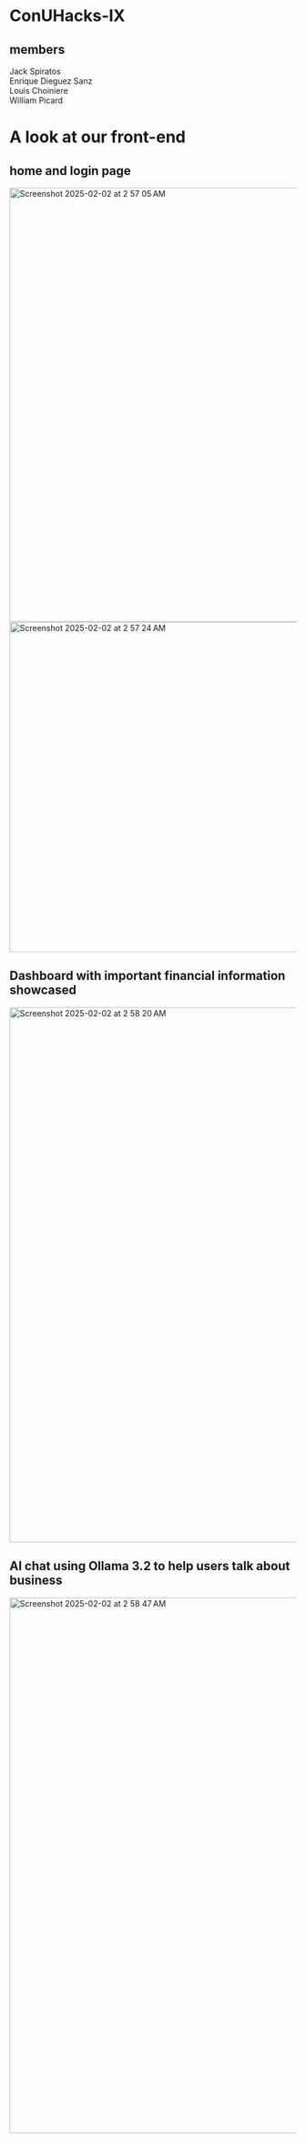 # ConUHacks-IX


## members 
Jack Spiratos\
Enrique Dieguez Sanz\
Louis Choiniere\
William Picard


# A look at our front-end 

## home and login page
<img width="763" alt="Screenshot 2025-02-02 at 2 57 05 AM" src="https://github.com/user-attachments/assets/9e1db671-98ad-430f-b387-10c3f4b05736" />

<img width="580" alt="Screenshot 2025-02-02 at 2 57 24 AM" src="https://github.com/user-attachments/assets/8182907a-7341-433d-9a5b-779396039dff" />

## Dashboard with important financial information showcased
<img width="940" alt="Screenshot 2025-02-02 at 2 58 20 AM" src="https://github.com/user-attachments/assets/8ff2eaa6-66f1-4709-becb-4262f416ce79" />

## AI chat using Ollama 3.2 to help users talk about business 
<img width="941" alt="Screenshot 2025-02-02 at 2 58 47 AM" src="https://github.com/user-attachments/assets/8ee6299f-004e-48dc-8bc0-3734f3b435fe" />
